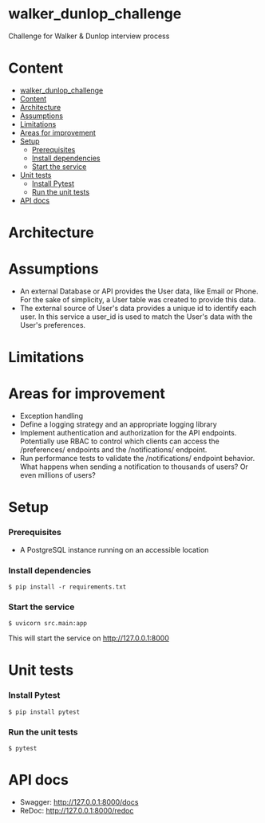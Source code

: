 # walker_dunlop_challenge
Challenge for Walker &amp; Dunlop interview process

# Content
- [walker\_dunlop\_challenge](#walker_dunlop_challenge)
- [Content](#content)
- [Architecture](#architecture)
- [Assumptions](#assumptions)
- [Limitations](#limitations)
- [Areas for improvement](#areas-for-improvement)
- [Setup](#setup)
    - [Prerequisites](#prerequisites)
    - [Install dependencies](#install-dependencies)
    - [Start the service](#start-the-service)
- [Unit tests](#unit-tests)
    - [Install Pytest](#install-pytest)
    - [Run the unit tests](#run-the-unit-tests)
- [API docs](#api-docs)

# Architecture

# Assumptions
- An external Database or API provides the User data, like Email or Phone. For the sake of simplicity, a User table was created to provide this data.
- The external source of User's data provides a unique id to identify each user. In this service a user_id is used to match the User's data with the User's preferences.

# Limitations

# Areas for improvement
- Exception handling
- Define a logging strategy and an appropriate logging library
- Implement authentication and authorization for the API endpoints. Potentially use RBAC to control which clients can access the /preferences/ endpoints and the /notifications/ endpoint.
- Run performance tests to validate the /notifications/ endpoint behavior. What happens when sending a notification to thousands of users? Or even millions of users?

# Setup
### Prerequisites
- A PostgreSQL instance running on an accessible location

### Install dependencies
```console
$ pip install -r requirements.txt
```

### Start the service
```console
$ uvicorn src.main:app
```
This will start the service on http://127.0.0.1:8000

# Unit tests
### Install Pytest
```console
$ pip install pytest
```

### Run the unit tests
```console
$ pytest
```

# API docs
- Swagger: http://127.0.0.1:8000/docs
- ReDoc: http://127.0.0.1:8000/redoc

